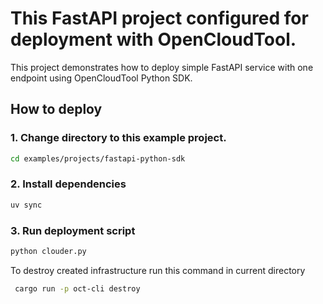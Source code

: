 # This FastAPI project configured for deployment with OpenCloudTool.

This project demonstrates how to deploy simple FastAPI service with one endpoint using OpenCloudTool Python SDK.

## How to deploy

### 1. Change directory to this example project.

```bash
cd examples/projects/fastapi-python-sdk
```

### 2. Install dependencies

```bash
uv sync
```

### 3. Run deployment script

```bash
python clouder.py
```

To destroy created infrastructure run this command in current directory

```bash
 cargo run -p oct-cli destroy
```
